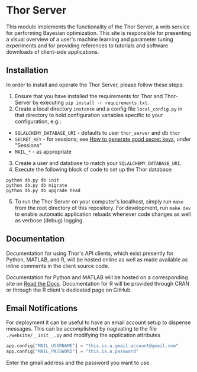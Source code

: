 # Thor Server

This module implements the functionality of the Thor Server, a web service for performing Bayesian optimization. This site is responsible for presenting a visual overview of a user's machine learning and parameter tuning experiments and for providing references to tutorials and software downloads of client-side applications.

## Installation

In order to install and operate the Thor Server, please follow these steps:

1. Ensure that you have installed the requirements for Thor and Thor-Server by executing `pip install -r requirements.txt`.
2. Create a local directory `instance` and a config file `local_config.py` in that directory to hold configuration variables specific to your configuration, e.g.:
 * `SQLALCHEMY_DATABASE_URI` - defaults to user `thor_server` and db `thor`
 * `SECRET_KEY` - for sessions; see [How to generate good secret keys](http://flask.pocoo.org/docs/0.12/quickstart/#sessions), under "Sessions"
 * `MAIL_*` - as appropriate
3. Create a user and database to match your `SQLALCHEMY_DATABASE_URI`.
4. Execute the following block of code to set up the Thor database:
```shell
python db.py db init
python db.py db migrate
python db.py db upgrade head
```
5. To run the Thor Server on your computer's localhost, simply run `make` from the root directory of this repository. For development, run `make dev` to enable automatic application reloads whenever code changes as well as verbose (debug) logging.

## Documentation

Documentation for using Thor's API clients, which exist presently for Python, MATLAB, and R, will be hosted online as well as made available as inline comments in the client source code.

Documentation for Python and MATLAB will be hosted on a corresponding site on [Read the Docs](https://readthedocs.org/). Documentation for R will be provided through CRAN or through the R client's dedicated page on GitHub.

## Email Notifications

For deployment it can be useful to have an email account setup to dispense messages. This can be accomplished by nagivating to the file `./website/__init__.py` and modifying the application attributes
```python
app.config["MAIL_USERNAME"] = "this.is.a.gmail.account@gmail.com"
app.config["MAIL_PASSWORD"] = "this.is.a.password"
```
Enter the gmail address and the password you want to use.
